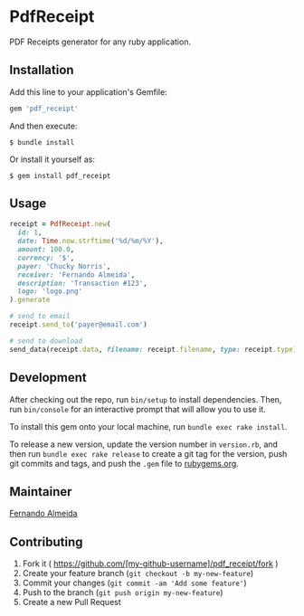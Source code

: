 # PdfReceipt

PDF Receipts generator for any ruby application.

## Installation

Add this line to your application's Gemfile:

```ruby
gem 'pdf_receipt'
```

And then execute:

    $ bundle install

Or install it yourself as:

    $ gem install pdf_receipt

## Usage

```ruby
receipt = PdfReceipt.new(
  id: 1,
  date: Time.now.strftime('%d/%m/%Y'),
  amount: 100.0,
  currency: '$',
  payer: 'Chucky Norris',
  receiver: 'Fernando Almeida',
  description: 'Transaction #123',
  logo: 'logo.png'
).generate

# send to email
receipt.send_to('payer@email.com')

# send to download
send_data(receipt.data, filename: receipt.filename, type: receipt.type)
```

## Development

After checking out the repo, run `bin/setup` to install dependencies.
Then, run `bin/console` for an interactive prompt that will allow you to use it. 

To install this gem onto your local machine, run `bundle exec rake install`.

To release a new version, update the version number in `version.rb`, and then
run `bundle exec rake release` to create a git tag for the version,
push git commits and tags, and push the `.gem` file to
[rubygems.org](https://rubygems.org).

## Maintainer

[Fernando Almeida](http://fernandoalmeida.net)

## Contributing

1. Fork it ( https://github.com/[my-github-username]/pdf_receipt/fork )
2. Create your feature branch (`git checkout -b my-new-feature`)
3. Commit your changes (`git commit -am 'Add some feature'`)
4. Push to the branch (`git push origin my-new-feature`)
5. Create a new Pull Request
